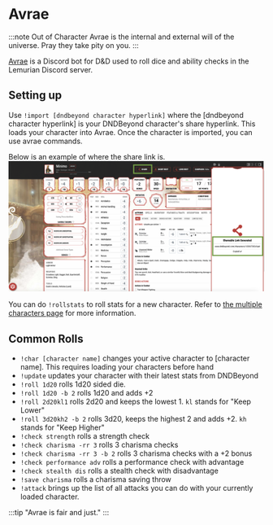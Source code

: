 # Avrae

:::note Out of Character
Avrae is the internal and external will of the universe. Pray they take pity on you.
:::

[Avrae](https://avrae.io/) is a Discord bot for D&D used to roll dice and ability checks in the Lemurian Discord server.

## Setting up

Use `!import [dndbeyond character hyperlink]` where the [dndbeyond character hyperlink] is your DNDBeyond character's share hyperlink. This loads your character into Avrae. Once the character is imported, you can use avrae commands.

Below is an example of where the share link is.
![Avrae_Example](/img/rules/Discord_Rules/avrae_share_example.png)

You can do `!rollstats` to roll stats for a new character. Refer to [the multiple characters page](../multiple_characters) for more information.

## Common Rolls

- `!char [character name]` changes your active character to [character name]. This requires loading your characters before hand
- `!update` updates your character with their latest stats from DNDBeyond
- `!roll 1d20` rolls 1d20 sided die.
- `!roll 1d20 -b 2` rolls 1d20 and adds +2
- `!roll 2d20kl1` rolls 2d20 and keeps the lowest 1. `kl` stands for "Keep Lower"
- `!roll 3d20kh2 -b 2` rolls 3d20, keeps the highest 2 and adds +2. `kh` stands for "Keep Higher"
- `!check strength` rolls a strength check
- `!check charisma -rr 3` rolls 3 charisma checks
- `!check charisma -rr 3 -b 2` rolls 3 charisma checks with a +2 bonus
- `!check performance adv` rolls a performance check with advantage
- `!check stealth dis` rolls a stealth check with disadvantage
- `!save charisma` rolls a charisma saving throw
- `!attack` brings up the list of all attacks you can do with your currently loaded character.

:::tip
"Avrae is fair and just."
:::
